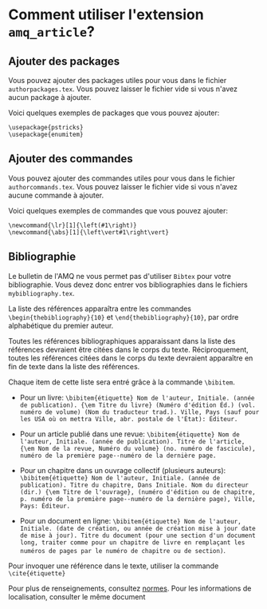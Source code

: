 # Comment utiliser l'extension `amq_article`?

## Ajouter des packages

Vous pouvez ajouter des packages utiles pour vous dans le fichier `authorpackages.tex`. Vous pouvez laisser le fichier vide si vous n'avez aucun package à ajouter.

Voici quelques exemples de packages que vous pouvez ajouter:

```
\usepackage{pstricks}
\usepackage{enumitem}
```


## Ajouter des commandes

Vous pouvez ajouter des commandes utiles pour vous dans le fichier `authorcommands.tex`. Vous pouvez laisser le fichier vide si vous n'avez aucune commande à ajouter.

Voici quelques exemples de commandes que vous pouvez ajouter:

```
\newcommand{\lr}[1]{\left(#1\right)}
\newcommand{\abs}[1]{\left\vert#1\right\vert}
```

## Bibliographie

Le bulletin de l'AMQ ne vous permet pas d'utiliser `Bibtex` pour votre bibliographie. Vous devez donc entrer vos bibliographies dans le fichiers `mybibliography.tex`.

La liste des références apparaîtra entre les commandes `\begin{thebibliography}{10}` et `\end{thebibliography}{10}`, par ordre alphabétique du premier auteur.

Toutes les références bibliographiques apparaissant dans la liste des références devraient être citées dans le corps du texte. Réciproquement, toutes les références citées dans le corps du texte devraient apparaître en fin de texte dans la liste des 
références.

Chaque item de cette liste sera entré grâce à la commande `\bibitem`.

- Pour un livre: `\bibitem{étiquette} Nom de l'auteur, Initiale. (année de publication). {\em Titre du livre} (Numéro d'édition Éd.) (vol. numéro de volume) (Nom du traducteur trad.). Ville, Pays (sauf pour les USA où on mettra Ville, abr. postale de l'État): Éditeur.`

- Pour un article publié dans une revue: `\bibitem{étiquette} Nom de l'auteur, Initiale. (année de publication). Titre de l'article, {\em Nom de la revue, Numéro du volume} (no. numéro de fascicule), numéro de la première page--numéro de la dernière page.`

- Pour un chapitre dans un ouvrage collectif (plusieurs auteurs): `\bibitem{étiquette} Nom de l'auteur, Initiale. (année de publication). Titre du chapitre, Dans Initiale. Nom du directeur (dir.) {\em Titre de l'ouvrage}, (numéro d'édition ou de chapitre, p. numéro de la première page--numéro de la dernière page), Ville, Pays: Éditeur.`

- Pour un document en ligne: `\bibitem{étiquette} Nom de l'auteur, Initiale. (date de création, ou année de création mise à jour date de mise à jour). Titre du document (pour une section d'un document long, traiter comme pour un chapitre de livre en remplaçant les numéros de pages par le numéro de chapitre ou de section)`.

Pour invoquer une référence dans le texte, utiliser la commande `\cite{étiquette}`

Pour plus de renseignements, consultez [normes](http://benhur.teluq.uqam.ca/~mcouture/apa/normes_apa_francais.pdf). Pour les informations de localisation, consulter le même document
